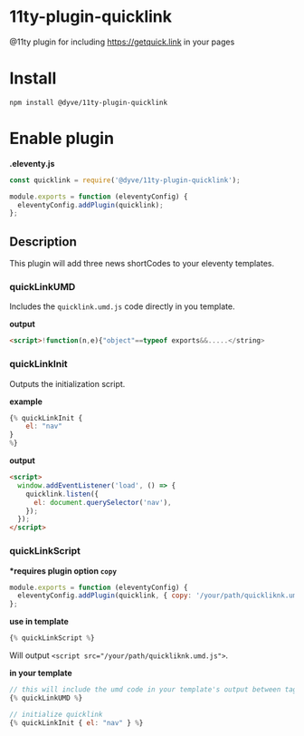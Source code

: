 # 11ty-plugin-quicklink

@11ty plugin for including https://getquick.link in your pages

# Install

```
npm install @dyve/11ty-plugin-quicklink
```

# Enable plugin

**.eleventy.js**

```js
const quicklink = require('@dyve/11ty-plugin-quicklink');

module.exports = function (eleventyConfig) {
  eleventyConfig.addPlugin(quicklink);
};
```

## Description

This plugin will add three news shortCodes to your eleventy templates.

### quickLinkUMD

Includes the `quicklink.umd.js` code directly in you template.

**output**

```html
<script>!function(n,e){"object"==typeof exports&&.....</string>
```

### quickLinkInit

Outputs the initialization script.

**example**

```js
{% quickLinkInit {
    el: "nav"
}
%}
```

**output**

```html
<script>
  window.addEventListener('load', () => {
    quicklink.listen({
      el: document.querySelector('nav'),
    });
  });
</script>
```

### quickLinkScript

**\*requires plugin option `copy`**

```js
module.exports = function (eleventyConfig) {
  eleventyConfig.addPlugin(quicklink, { copy: '/your/path/quickliknk.umd.js' });
};
```

**use in template**

```js
{% quickLinkScript %}
```

Will output `<script src="/your/path/quickliknk.umd.js">`.

**in your template**

```js
// this will include the umd code in your template's output between tags <script>umd code here</script>
{% quickLinkUMD %}

// initialize quicklink
{% quickLinkInit { el: "nav" } %}
```
